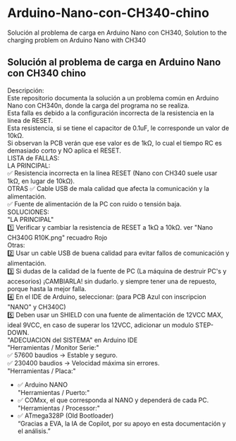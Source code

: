 # Arduino-Nano-con-CH340-chino
Solución al problema de carga en Arduino Nano con CH340, Solution to the charging problem on Arduino Nano with CH340

## Solución al problema de carga en Arduino Nano con CH340 chino ##
Descripción:  
Este repositorio documenta la solución a un problema común en Arduino Nano con CH340n, donde la carga del programa no se realiza.  
Esta falla es debido a la configuración incorrecta de la resistencia en la línea de RESET.  
Esta resistencia, si se tiene el capacitor de 0.1uF, le corresponde un valor de 10kΩ.  
Si observan la PCB verán que ese valor es de 1kΩ, lo cual el tiempo RC es demasiado corto y NO aplica el RESET.  
LISTA de FALLAS:  
  LA PRINCIPAL:  
  ✅ Resistencia incorrecta en la línea RESET (Nano con CH340 suele usar 1kΩ, en lugar de 10kΩ).  
  OTRAS
  ✅ Cable USB de mala calidad que afecta la comunicación y la alimentación.  
  ✅ Fuente de alimentación de la PC con ruido o tensión baja.  
SOLUCIONES:  
  "LA PRINCIPAL"  
  1️⃣ Verificar y cambiar la resistencia de RESET a 1kΩ a 10kΩ. ver "Nano CH340G R10K.png" recuadro Rojo  
  Otras:  
  2️⃣ Usar un cable USB de buena calidad para evitar fallos de comunicación y alimentación.  
  3️⃣ Si dudas de la calidad de la fuente de PC (La máquina de destruir PC's y accesorios) ¡CAMBIARLA! sin dudarlo. y siempre tener una de repuesto, porque hasta la mejor falla.  
  4️⃣ En el IDE de Arduino, seleccionar: (para PCB Azul con inscripcion "NANO" y CH340C)  
  5️⃣ Deben usar un SHIELD con una fuente de alimentación de 12VCC MAX, ideal 9VCC, en caso de superar los 12VCC, adicionar un modulo STEP-DOWN.  
"ADECUACION del SISTEMA" en Arduino IDE  
  "Herramientas / Monitor Serie:"  
  ✅ 57600 baudios → Estable y seguro.  
  ✅ 230400 baudios → Velocidad máxima sin errores.   
  "Herramientas / Placa:"  
  - ✅ Arduino NANO  
  "Herramientas / Puerto:"  
  - ✅ COMxx, el que corresponda al NANO y dependerá de cada PC.  
  "Herramientas / Processor:"  
  - ✅ ATmega328P (Old Bootloader)  
“Gracias a EVA, la IA de Copilot, por su apoyo en esta documentación y el análisis.”
